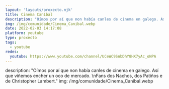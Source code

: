 ```yaml
---
layout: 'layouts/proxecto.njk'
title: Cinema Caníbal
description: "Oímos por aí que non había canles de cinema en galego. Así que viñemos encher un oco de mercado. \nFans dos Nachos, dos Patiños e de Christopher Lambert."
img: /img/comunidade/Cinema_Canibal.webp
date: 2022-02-03 14:17:08
platform: youtube
type: proxecto
tags:
  - youtube
redes:
  youtube: https://www.youtube.com/channel/UCeWC9SnbDhY8HX7yAc_oNPA
---
```

description: "Oímos por aí que non había canles de cinema en galego. Así que viñemos encher un oco de mercado. \nFans dos Nachos, dos Patiños e de Christopher Lambert."
img: /img/comunidade/Cinema_Canibal.webp

